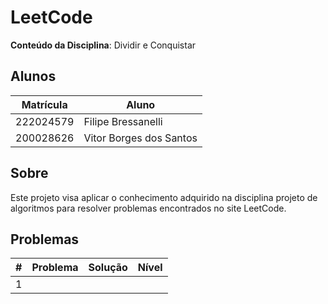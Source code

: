 # LeetCode

**Conteúdo da Disciplina**: Dividir e Conquistar<br>

## Alunos
|Matrícula | Aluno |
| -- | -- |
| 222024579  |  Filipe Bressanelli |
| 200028626  |  Vitor Borges dos Santos |

## Sobre

Este projeto visa aplicar o conhecimento adquirido na disciplina projeto de algoritmos para resolver problemas encontrados no site LeetCode.

## Problemas

| # | Problema | Solução | Nível |
| -- | -- | -- | -- |
| 1 | | | |
